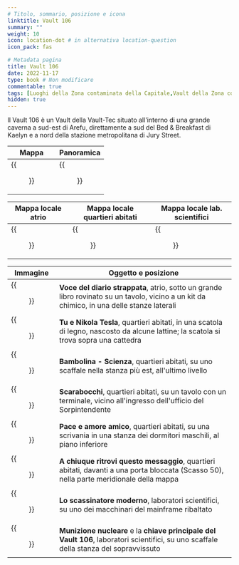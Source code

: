```yaml
---
# Titolo, sommario, posizione e icona
linktitle: Vault 106
summary: ""
weight: 10
icon: location-dot # in alternativa location-question
icon_pack: fas

# Metadata pagina
title: Vault 106
date: 2022-11-17
type: book # Non modificare
commentable: true
tags: [Luoghi della Zona contaminata della Capitale,Vault della Zona contaminata della Capitale] 
hidden: true
---
```





Il Vault 106 è un Vault della Vault-Tec situato all'interno di una grande caverna a sud-est di Arefu, direttamente a sud del Bed & Breakfast di Kaelyn e a nord della stazione metropolitana di Jury Street.

| Mappa                                 | Panoramica                                 |
| ------------------------------------- | ------------------------------------------ |
| {{<figure src="Vault_106_loc.webp">}} | {{<figure src="Vault_106_exterior.webp">}} |

| Mappa locale atrio                             | Mappa locale quartieri abitati                        | Mappa locale lab. scientifici                      |
| ---------------------------------------------- | ----------------------------------------------------- | -------------------------------------------------- |
| {{<figure src="Vault_106_entrance_map.webp">}} | {{<figure src="Vault_106_living_quarters_map.webp">}} | {{<figure src="Vault_106_science_labs_loc.webp">}} |


| Immagine                                               | Oggetto e posizione                                                                                                                         |
| ------------------------------------------------------ | ------------------------------------------------------------------------------------------------------------------------------------------- |
| {{<figure src="Torn_out_journal_entry.webp">}}         | **Voce del diario strappata**, atrio, sotto un grande libro rovinato su un tavolo, vicino a un kit da chimico, in una delle stanze laterali |
| {{<figure src="Nikola_Tesla_and_You_Vault_106.webp">}} | **Tu e Nikola Tesla**, quartieri abitati, in una scatola di legno, nascosto da alcune lattine; la scatola si trova sopra una cattedra       |
| {{<figure src="Vault106_Science_bobblehead.webp">}}    | **Bambolina - Scienza**, quartieri abitati,  su uno scaffale nella stanza più est, all'ultimo livello                                       |
| {{<figure src="Scribbles.webp">}}                      | **Scarabocchi**, quartieri abitati, su un tavolo con un terminale, vicino all'ingresso dell'ufficio del Sorpintendente                      |
| {{<figure src="Feel_the_love_man.webp">}}              | **Pace e amore amico**, quartieri abitati, su una scrivania in una stanza dei dormitori maschili, al piano inferiore                        |
| {{<figure src="To_anyone_who_gets_this.webp">}}        | **A chiuque ritrovi questo messaggio**, quartieri abitati, davanti a una porta bloccata (Scasso 50), nella parte meridionale della mappa    |
| {{<figure src="FO3_TT_Vault_106.webp">}}               | **Lo scassinatore moderno**, laboratori scientifici, su uno dei macchinari del mainframe ribaltato                                          |
| {{<figure src="FO3_Vault_106_mini_nuke.webp">}}        | **Munizione nucleare** e la **chiave principale del Vault 106**, laboratori scientifici, su uno scaffale della stanza del sopravvissuto     |

